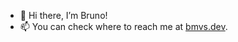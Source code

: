 - 👋 Hi there, I’m Bruno!
- 📫 You can check where to reach me at <a rel="me" href="https://bmvs.dev/github">bmvs.dev</a>.
